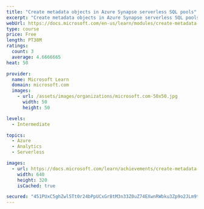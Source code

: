 ```yaml
---
title: "Create metadata objects in Azure Synapse serverless SQL pools"
excerpt: "Create metadata objects in Azure Synapse serverless SQL pools"
webUrl: https://docs.microsoft.com/en-us/learn/modules/create-metadata-objects-azure-synapse-serverless-sql-pools/
type: course
price: Free
length: PT38M
ratings:
  count: 3
  average: 4.6666665
heat: 50

provider:
  name: Microsoft Learn
  domain: microsoft.com
  images:
    - url: /assets/images/organizations/microsoft.com-50x50.jpg
      width: 50
      height: 50

levels:
  - Intermediate

topics:
  - Azure
  - Analytics
  - Serverless

images:
  - url: https://docs.microsoft.com/learn/achievements/create-metadata-objects-in-azure-synapse-serverless-sql-pools-social.png
    width: 640
    height: 320
    isCached: true

secured: "451PUxC5ghZwl5Tt0r24bPpUCxGr8tM3n33Z0uZ74EXwnRWbku3Zp9o2JLm9ttErP+h+lJh5B70iEQW2ta2q4Ky8+A5USY7fvNiXpXYE5deJ3+B0VEGoGgc6egNQg9YDs79UFVQQR6OfHSIHm1b4rNFOhCsaRpdCoudddi+idXlGB6d64JdLmRE/D1YzS6VYSPKqA5ubjKEcrn+q9+G1HSfHBUXRQWJIWS+jhBKQ2DzmQreXjfeasoE6u8p3xtVqM9+MeNrxQ+gdn0RuMljXtnt2JeniLdmWgpOKcKFZIiL3ythITT29VF2B5lkXErFvtHY6mARk6JtvkKZXhMY2NRDAxZ7Te+m16QOV4U7bVukmhE5Sp0ZZIoWzRc2VZAlGHp4HMnNMQEhimi0t70wsJlI1v3GbpQxpi1tZbAEK6cQ=;FYSG+aAWOjJLUbktEPKUSA=="
---
```



